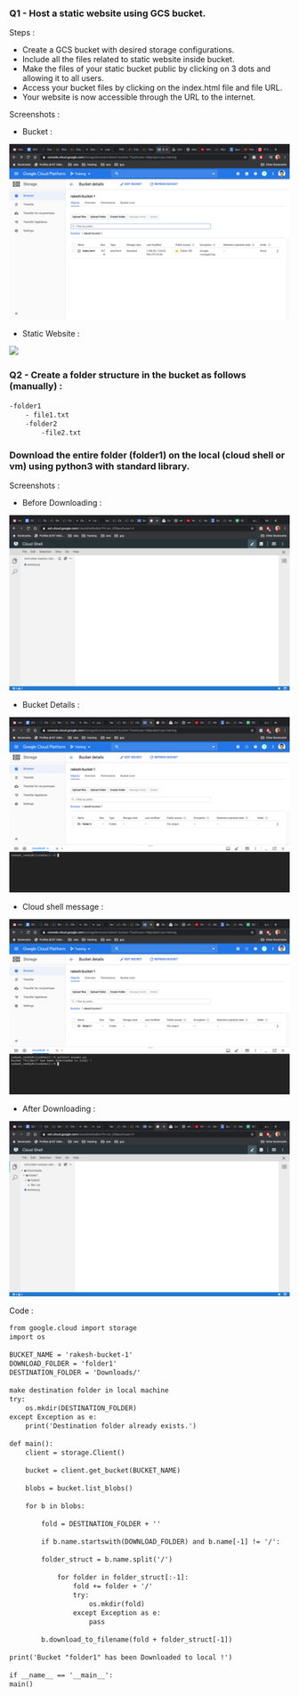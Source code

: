 ### Q1 - Host a static website using GCS bucket.

Steps : 

* Create a GCS bucket with desired storage configurations.
* Include all the files related to static website inside bucket.
* Make the files of your static bucket public by clicking on 3 dots and allowing it to all users.
* Access your bucket files by clicking on the index.html file and file URL.
* Your website is now accessible through the URL to the internet.

Screenshots : 

* Bucket :
 
![](https://raw.githubusercontent.com/hackerbat/GCP-ASSESSMENT/master/GCP-ASSIGNMENT4-GCS-CLOUDSQL/images/bucket-details.png)

* Static Website :

![](https://raw.githubusercontent.com/hackerbat/GCP-ASSESSMENT/master/GCP-ASSIGNMENT3-GCS-CLOUDSQL/images/static-website.png) 

### Q2 - Create a folder structure in the bucket as follows (manually) : 
 	-folder1
		- file1.txt
		-folder2
			-file2.txt
### Download the entire folder (folder1) on the local (cloud shell or vm) using python3 with standard library.

Screenshots : 

* Before Downloading : 

![](https://raw.githubusercontent.com/hackerbat/GCP-ASSESSMENT/master/GCP-ASSIGNMENT4-GCS-CLOUDSQL/images/before-downloading.png)

* Bucket Details :

![](https://raw.githubusercontent.com/hackerbat/GCP-ASSESSMENT/master/GCP-ASSIGNMENT4-GCS-CLOUDSQL/images/bucket-details-2.png)

* Cloud shell message :

![](https://raw.githubusercontent.com/hackerbat/GCP-ASSESSMENT/master/GCP-ASSIGNMENT4-GCS-CLOUDSQL/images/cloud-shell-message.png)

* After Downloading :

![](https://raw.githubusercontent.com/hackerbat/GCP-ASSESSMENT/master/GCP-ASSIGNMENT4-GCS-CLOUDSQL/images/after-downloading.png)

Code :
		
	from google.cloud import storage
	import os

	BUCKET_NAME = 'rakesh-bucket-1'
	DOWNLOAD_FOLDER = 'folder1'
	DESTINATION_FOLDER = 'Downloads/'

	make destination folder in local machine
	try:
    	os.mkdir(DESTINATION_FOLDER)
	except Exception as e:
    	print('Destination folder already exists.')

	def main():
    	client = storage.Client()

    	bucket = client.get_bucket(BUCKET_NAME)

    	blobs = bucket.list_blobs()
    		
    	for b in blobs:
        
        	fold = DESTINATION_FOLDER + ''
        
        	if b.name.startswith(DOWNLOAD_FOLDER) and b.name[-1] != '/':
            
          	folder_struct = b.name.split('/')
            
            	for folder in folder_struct[:-1]:
                	fold += folder + '/'
                	try:
                    	os.mkdir(fold)
                	except Exception as e:
                    	pass
            
      		b.download_to_filename(fold + folder_struct[-1])

    print('Bucket "folder1" has been Downloaded to local !')

	if __name__ == '__main__':
    main()

		


